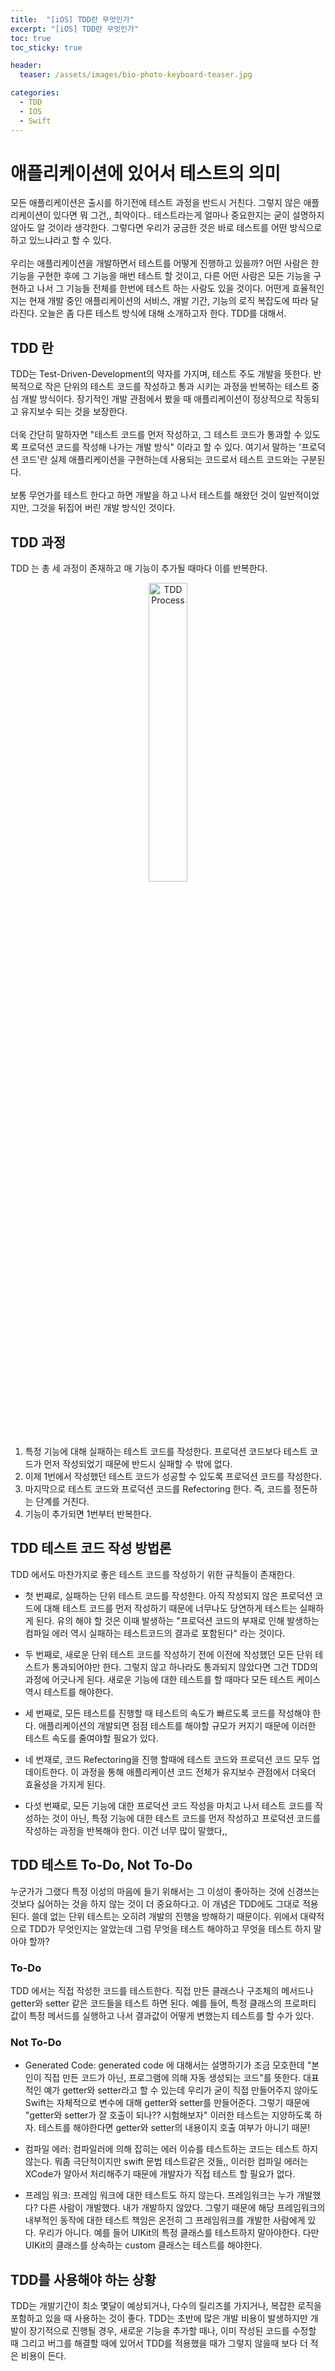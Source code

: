 ```yaml
---
title:  "[iOS] TDD란 무엇인가"
excerpt: "[iOS] TDD란 무엇인가"
toc: true
toc_sticky: true

header:
  teaser: /assets/images/bio-photo-keyboard-teaser.jpg

categories:
  - TDD
  - IOS
  - Swift
---
```


# 애플리케이션에 있어서 테스트의 의미
모든 애플리케이션은 출시를 하기전에 테스트 과정을 반드시 거친다. 그렇지 않은 애플리케이션이 있다면 뭐 그건,, 최악이다.. 테스트라는게 얼마나 중요한지는 굳이 설명하지 않아도 알 것이라 생각한다. 그렇다면 우리가 
궁금한 것은 바로 테스트를 어떤 방식으로 하고 있느냐라고 할 수 있다. 
<br><br>
우리는 애플리케이션을 개발하면서 테스트를 어떻게 진행하고 있을까? 어떤 사람은 한 기능을 구현한 후에 그 기능을 매번 테스트 할 것이고, 다른 어떤 사람은 모든 기능을 구현하고 나서 그 기능들 전체를 한번에 테스트 
하는 사람도 있을 것이다. 어떤게 효율적인지는 현재 개발 중인 애플리케이션의 서비스, 개발 기간, 기능의 로직 복잡도에 따라 달라진다. 오늘은 좀 다른 테스트 방식에 대해 소개하고자 한다. TDD를 대해서.


## TDD 란
TDD는 Test-Driven-Development의 약자를 가지며, 테스트 주도 개발을 뜻한다. 반복적으로 작은 단위의 테스트 코드를 작성하고 통과 시키는 과정을 반복하는 테스트 중심 개발 방식이다. 
장기적인 개발 관점에서 봤을 때 애플리케이션이 정상적으로 작동되고 유지보수 되는 것을 보장한다.
<br><br>
더욱 간단히 말하자면 "테스트 코드를 먼저 작성하고, 그 테스트 코드가 통과할 수 있도록 프로덕션 코드를 작성해 나가는 개발 방식" 이라고 할 수 있다. 여기서 말하는 '프로덕션 코드'란 실제 애플리케이션을 구현하는데 사용되는 
코드로서 테스트 코드와는 구분된다.
<br><br>
보통 무언가를 테스트 한다고 하면 개발을 하고 나서 테스트를 해왔던 것이 일반적이었지만, 그것을 뒤집어 버린 개발 방식인 것이다.


## TDD 과정
TDD 는 총 세 과정이 존재하고 매 기능이 추가될 때마다 이를 반복한다.

<p align="center"><img width="35%" alt="TDD Process" src="https://user-images.githubusercontent.com/73280175/147382548-b88aa8ba-137a-4397-8dac-ce2711cb6796.png"></p>

1. 특정 기능에 대해 실패하는 테스트 코드를 작성한다. 프로덕션 코드보다 테스트 코드가 먼저 작성되었기 때문에 반드시 실패할 수 밖에 없다.
2. 이제 1번에서 작성했던 테스트 코드가 성공할 수 있도록 프로덕션 코드를 작성한다.
3. 마지막으로 테스트 코드와 프로덕션 코드를 Refectoring 한다. 즉, 코드를 정돈하는 단계를 거친다.
4. 기능이 추가되면 1번부터 반복한다.


## TDD 테스트 코드 작성 방법론
TDD 에서도 마찬가지로 좋은 테스트 코드를 작성하기 위한 규칙들이 존재한다.

- 첫 번째로, 실패하는 단위 테스트 코드를 작성한다. 아직 작성되지 않은 프로덕션 코드에 대해 테스트 코드를 먼저 작성하기 때문에 너무나도 당연하게 테스트는 실패하게 된다. 유의 해야 할 것은 이때 발생하는 "프로덕션 코드의
부재로 인해 발생하는 컴파일 에러 역시 실패하는 테스트코드의 결과로 포함된다" 라는 것이다.

- 두 번째로, 새로운 단위 테스트 코드를 작성하기 전에 이전에 작성했던 모든 단위 테스트가 통과되어야만 한다. 그렇지 않고 하나라도 통과되지 않았다면 그건 TDD의 과정에 어긋나게 된다. 새로운 기능에 대한 테스트를 할 때마다
모든 테스트 케이스역시 테스트를 해야한다.

- 세 번째로, 모든 테스트를 진행할 때 테스트의 속도가 빠르도록 코드를 작성해야 한다. 애플리케이션의 개발되면 점점 테스트를 해야할 규모가 커지기 때문에 이러한 테스트 속도를 줄여야할 필요가 있다.

- 네 번재로, 코드 Refectoring을 진행 할때에 테스트 코드와 프로덕션 코드 모두 업데이트한다. 이 과정을 통해 애플리케이션 코드 전체가 유지보수 관점에서 더욱더 효율성을 가지게 된다.

- 다섯 번째로, 모든 기능에 대한 프로덕션 코드 작성을 마치고 나서 테스트 코드를 작성하는 것이 아닌, 특정 기능에 대한 테스트 코드를 먼저 작성하고 프로덕션 코드를 작성하는 과정을 반복해야 한다. 이건 너무 많이 말했다,,


## TDD 테스트 To-Do, Not To-Do
누군가가 그랬다 특정 이성의 마음에 들기 위해서는 그 이성이 좋아하는 것에 신경쓰는 것보다 싫어하는 것을 하지 않는 것이 더 중요하다고. 이 개념은 TDD에도 그대로 적용된다. 쓸데 없는 단위 테스트는 오히려 개발의 진행을 
방해하기 때문이다. 위에서 대략적으로 TDD가 무엇인지는 알았는데 그럼 무엇을 테스트 해야하고 무엇을 테스트 하지 말아야 할까?

### To-Do
TDD 에서는 직접 작성한 코드를 테스트한다. 직접 만든 클래스나 구조체의 메서드나 getter와 setter 같은 코드들을 테스트 하면 된다. 예를 들어, 특정 클래스의 프로퍼티 값이 특정 메서드를 실행하고 나서 결과값이
어떻게 변했는지 테스트를 할 수가 있다.

### Not To-Do
- Generated Code: generated code 에 대해서는 설명하기가 조금 모호한데 "본인이 직접 만든 코드가 아닌, 프로그램에 의해 자동 생성되는 코드"를 뜻한다. 대표적인 예가 getter와 setter라고 할 수 있는데
우리가 굳이 직접 만들어주지 않아도 Swift는 자체적으로 변수에 대해 getter와 setter를 만들어준다. 그렇기 때문에 "getter와 setter가 잘 호출이 되나?? 시험해보자" 이러한 테스트는 지양하도록 하자. 
테스트를 해야한다면 getter와 setter의 내용이지 호출 여부가 아니기 때문!

- 컴파일 에러: 컴파일러에 의해 잡히는 에러 이슈를 테스트하는 코드는 테스트 하지 않는다. 뭐좀 극단적이지만 swift 문법 테스트같은 것들,, 이러한 컴파일 에러는 XCode가 알아서 처리해주기 때문에 개발자가 직접 
테스트 할 필요가 없다.

- 프레임 워크: 프레임 워크에 대한 테스트도 하지 않는다. 프레임워크는 누가 개발했다? 다른 사람이 개발했다. 내가 개발하지 않았다. 그렇기 때문에 해당 프레임워크의 내부적인 동작에 대한 테스트 책임은 온전히 그 프레임워크를
개발한 사람에게 있다. 우리가 아니다. 예를 들어 UIKit의 특정 클래스를 테스트하지 말아야한다. 다만 UIKit의 클래스를 상속하는 custom 클래스는 테스트를 해야한다.

## TDD를 사용해야 하는 상황
TDD는 개발기간이 최소 몇달이 예상되거나, 다수의 릴리즈를 가지거나, 복잡한 로직을 포함하고 있을 때 사용하는 것이 좋다. TDD는 초반에 많은 개발 비용이 발생하지만 개발이 장기적으로 진행될 경우, 
새로운 기능을 추가할 때나, 이미 작성된 코드를 수정할 때 그리고 버그를 해결할 때에 있어서 TDD를 적용했을 때가 그렇지 않을때 보다 더 적은 비용이 든다.












